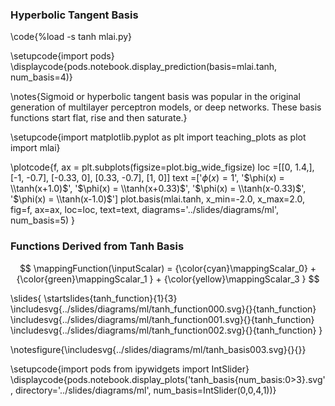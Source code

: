 ### Hyperbolic Tangent Basis


\code{%load -s tanh mlai.py}

\setupcode{import pods}
\displaycode{pods.notebook.display_prediction(basis=mlai.tanh, num_basis=4)}

\notes{Sigmoid or hyperbolic tangent basis was popular in the original generation of multilayer perceptron models, or deep networks. These basis functions start flat, rise and then saturate.}

\setupcode{import matplotlib.pyplot as plt
import teaching_plots as plot
import mlai}

\plotcode{f, ax = plt.subplots(figsize=plot.big_wide_figsize)
loc =[[0, 1.4,],
      [-1, -0.7],
      [-0.33, 0],
      [0.33, -0.7],
      [1, 0]]
text =['$\phi(x) = 1$',
       '$\phi(x) = \\tanh(x+1.0)$',
       '$\phi(x) = \\tanh(x+0.33)$',
       '$\phi(x) = \\tanh(x-0.33)$',
       '$\phi(x) = \\tanh(x-1.0)$']
plot.basis(mlai.tanh, x_min=-2.0, x_max=2.0,
           fig=f, ax=ax, loc=loc, text=text,
           diagrams='../slides/diagrams/ml',
           num_basis=5)
}

### Functions Derived from Tanh Basis

$$
\mappingFunction(\inputScalar) = {\color{cyan}\mappingScalar_0}   + {\color{green}\mappingScalar_1 } + {\color{yellow}\mappingScalar_3 }
$$

\slides{
\startslides{tanh_function}{1}{3}
\includesvg{../slides/diagrams/ml/tanh_function000.svg}{}{tanh_function}
\includesvg{../slides/diagrams/ml/tanh_function001.svg}{}{tanh_function}
\includesvg{../slides/diagrams/ml/tanh_function002.svg}{}{tanh_function}
}

\notesfigure{\includesvg{../slides/diagrams/ml/tanh_basis003.svg}{}{}}

\setupcode{import pods
from ipywidgets import IntSlider}
\displaycode{pods.notebook.display_plots('tanh_basis{num_basis:0>3}.svg', 
                            directory='../slides/diagrams/ml', 
							num_basis=IntSlider(0,0,4,1))}

